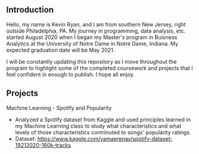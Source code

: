 ## Introduction

Hello, my name is Kevin Ryan, and I am from southern New Jersey, right outside Philadelphia, PA. My journey in programming, data analysis, etc. started August 2020 when I began my Master's program in Buisness Analytics at the University of Notre Dame in Notre Dame, Indiana. My expected graduation date will be May 2021.

I will be constantly updating this repository as I move throughout the program to highlight some of the completed coursework and projects that I feel confident in enough to publish. I hope all enjoy.

## Projects

Machine Learning - Spotify and Popularity

- Analyzed a Spotify dataset from Kaggle and used principles learned in my Machine Learning class to study what characteristics and what levels of those characteristics contrinuted to songs' popularity ratings.
- Dataset: https://www.kaggle.com/yamaerenay/spotify-dataset-19212020-160k-tracks


